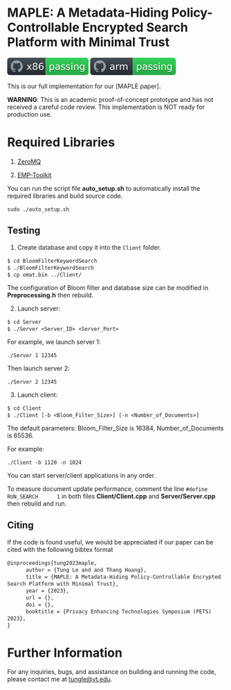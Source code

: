 # MAPLE: A Metadata-Hiding Policy-Controllable Encrypted Search Platform with Minimal Trust

![x86](https://github.com/vt-asaplab/MAPLE/blob/main/OMAT/EMP_Toolkit/emp-tool/utils/workflows/x86/badge.svg)
![arm](https://github.com/vt-asaplab/MAPLE/blob/main/OMAT/EMP_Toolkit/emp-tool/utils/workflows/arm/badge.svg)

This is our full implementation for our [MAPLE paper].

**WARNING**: This is an academic proof-of-concept prototype and has not received a careful code review. This implementation is NOT ready for production use.

# Required Libraries

1. [ZeroMQ](https://github.com/zeromq/cppzmq/releases/tag/v4.8.1)

2. [EMP-Toolkit](https://github.com/emp-toolkit/emp-agmpc)

You can run the script file **auto_setup.sh** to automatically install the required libraries and build source code. 
```
sudo ./auto_setup.sh
```

## Testing
1. Create database and copy it into the ``Client`` folder.
```
$ cd BloomFilterKeywordSearch
$ ./BloomFilterKeywordSearch
$ cp omat.bin ../Client/
```
The configuration of Bloom filter and database size can be modified in **Preprocessing.h** then rebuild. 

2. Launch server:
```
$ cd Server
$ ./Server <Server_ID> <Server_Port> 
```

For example, we launch server 1:
```
./Server 1 12345
```
Then launch server 2:
```
./Server 2 12345
```

3. Launch client:
```
$ cd Client
$ ./Client [-b <Bloom_Filter_Size>] [-n <Number_of_Documents>]
```

The default parameters: Bloom_Filter_Size is 16384, Number_of_Documents is 65536. 

For example: 
```
./Client -b 1120 -n 1024
```

You can start server/client applications in any order.

To measure document update performance, comment the line ``#define RUN_SEARCH      1`` in both files **Client/Client.cpp** and **Server/Server.cpp** then rebuild and run. 

## Citing

If the code is found useful, we would be appreciated if our paper can be cited with the following bibtex format 

```
@inproceedings{tung2023maple,
      author = {Tung Le and and Thang Hoang},
      title = {MAPLE: A Metadata-Hiding Policy-Controllable Encrypted Search Platform with Minimal Trust},
      year = {2023},
      url = {},
      doi = {},
      booktitle = {Privacy Enhancing Technologies Symposium (PETS) 2023},
}
```


# Further Information
For any inquiries, bugs, and assistance on building and running the code, please contact me at [tungle@vt.edu](mailto:tungle@vt.edu?Subject=[PORLA]%20Inquiry).


